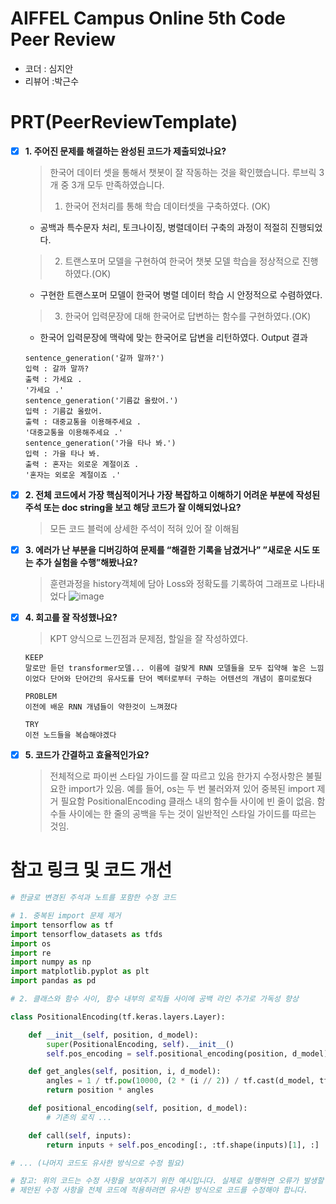 # AIFFEL Campus Online 5th Code Peer Review

- 코더 : 심지안
- 리뷰어 :박근수

# PRT(PeerReviewTemplate)

- [X] **1. 주어진 문제를 해결하는 완성된 코드가 제출되었나요?**
  > 한국어 데이터 셋을 통해서 챗봇이 잘 작동하는 것을 확인했습니다.
  > 루브릭 3개 중 3개 모두 만족하였습니다.
  > 1. 한국어 전처리를 통해 학습 데이터셋을 구축하였다. (OK)
   -  공백과 특수문자 처리, 토크나이징, 병렬데이터 구축의 과정이 적절히 진행되었다.
  > 2. 트랜스포머 모델을 구현하여 한국어 챗봇 모델 학습을 정상적으로 진행하였다.(OK)
   - 구현한 트랜스포머 모델이 한국어 병렬 데이터 학습 시 안정적으로 수렴하였다.
  > 3. 한국어 입력문장에 대해 한국어로 답변하는 함수를 구현하였다.(OK)
   - 한국어 입력문장에 맥락에 맞는 한국어로 답변을 리턴하였다.
  Output 결과

  ```
  sentence_generation('갈까 말까?')
  입력 : 갈까 말까?
  출력 : 가세요 .
  '가세요 .'
  sentence_generation('기름값 올랐어.')
  입력 : 기름값 올랐어.
  출력 : 대중교통을 이용해주세요 .
  '대중교통을 이용해주세요 .'
  sentence_generation('가을 타나 봐.')
  입력 : 가을 타나 봐.
  출력 : 혼자는 외로운 계절이죠 .
  '혼자는 외로운 계절이죠 .'
  ```
  
- [X] **2. 전체 코드에서 가장 핵심적이거나 가장 복잡하고 이해하기 어려운 부분에 작성된
  주석 또는 doc string을 보고 해당 코드가 잘 이해되었나요?**
  > 모든 코드 블럭에 상세한 주석이 적혀 있어 잘 이해됨
  > 
- [X] **3. 에러가 난 부분을 디버깅하여 문제를 “해결한 기록을 남겼거나”
  ”새로운 시도 또는 추가 실험을 수행”해봤나요?**
  > 훈련과정을 history객체에 담아 Loss와 정확도를 기록하여 그래프로 나타내었다
  > ![image](https://github.com/jiansim03/AIFFEL_ONLINE_QUEST/assets/76907850/540494ca-c888-4ab6-9e76-3fcda89ddd5e)

- [X] **4. 회고를 잘 작성했나요?**

  > KPT 양식으로 느낀점과 문제점, 할일을 잘 작성하였다.
  ```
  KEEP
  말로만 듣던 transformer모델... 이름에 걸맞게 RNN 모델들을 모두 집약해 놓은 느낌이었다 단어와 단어간의 유사도를 단어 벡터로부터 구하는 어텐션의 개념이 흥미로웠다

  PROBLEM
  이전에 배운 RNN 개념들이 약한것이 느껴졌다

  TRY
  이전 노드들을 복습해야겠다
  ```
- [X] **5. 코드가 간결하고 효율적인가요?**
  > 전체적으로 파이썬 스타일 가이드를 잘 따르고 있음
  > 한가지 수정사항은 불필요한 import가 있음. 예를 들어, os는 두 번 불러와져 있어 중복된 import 제거 필요함
  > PositionalEncoding 클래스 내의 함수들 사이에 빈 줄이 없음. 함수들 사이에는 한 줄의 공백을 두는 것이 일반적인 스타일 가이드를 따르는 것임.


# 참고 링크 및 코드 개선

```python
# 한글로 변경된 주석과 노트를 포함한 수정 코드

# 1. 중복된 import 문제 제거
import tensorflow as tf
import tensorflow_datasets as tfds
import os
import re
import numpy as np
import matplotlib.pyplot as plt
import pandas as pd

# 2. 클래스와 함수 사이, 함수 내부의 로직들 사이에 공백 라인 추가로 가독성 향상

class PositionalEncoding(tf.keras.layers.Layer):

    def __init__(self, position, d_model):
        super(PositionalEncoding, self).__init__()
        self.pos_encoding = self.positional_encoding(position, d_model)

    def get_angles(self, position, i, d_model):
        angles = 1 / tf.pow(10000, (2 * (i // 2)) / tf.cast(d_model, tf.float32))
        return position * angles

    def positional_encoding(self, position, d_model):
        # 기존의 로직 ...

    def call(self, inputs):
        return inputs + self.pos_encoding[:, :tf.shape(inputs)[1], :]

# ... (나머지 코드도 유사한 방식으로 수정 필요)

# 참고: 위의 코드는 수정 사항을 보여주기 위한 예시입니다. 실제로 실행하면 오류가 발생할 수 있습니다. 
# 제안된 수정 사항을 전체 코드에 적용하려면 유사한 방식으로 코드를 수정해야 합니다.

```
